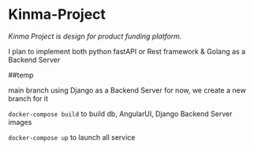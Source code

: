 # Kinma-Project
*Kinma Project is design for product funding platform.*

I plan to implement both python fastAPI or Rest framework & Golang as a Backend Server


##temp

main branch using Django as a Backend Server for now, we create a new branch for it


`docker-compose build` to build db, AngularUI, Django Backend Server images

`docker-compose up` to launch all service
